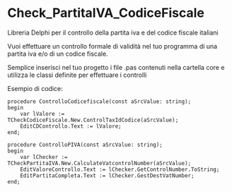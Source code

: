 # Check_PartitaIVA_CodiceFiscale
Libreria Delphi per il controllo della partita iva e del codice fiscale italiani

Vuoi effettuare un controllo formale di validità nel tuo programma di una partita iva e/o di un codice fiscale.

Semplice inserisci nel tuo progetto i file .pas contenuti nella cartella core e utilizza le classi definite
per effettuare i controlli

Esempio di codice:
```delphi
procedure ControlloCodicefiscale(const aSrcValue: string);  
begin  
    var lValore := TCheckCodiceFiscale.New.ControlTaxIdCodice(aSrcValue);  
    EditCDControllo.Text := lValore;  
end;  

procedure ControlloPIVA(const aSrcValue: string);  
begin  
    var lChecker := TCheckPartitaIVA.New.CalculateVatcontrolNumber(aSrcValue);  
    EditValoreControllo.Text := lChecker.GetControlNumber.ToString;  
    EditPartitaCompleta.Text := lChecker.GestDestVatNumber;  
end;
```






